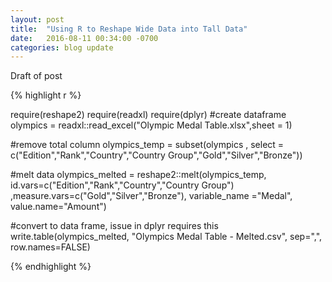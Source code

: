 ```yaml
---
layout: post
title:  "Using R to Reshape Wide Data into Tall Data"
date:   2016-08-11 00:34:00 -0700
categories: blog update
---
```


Draft of post

{% highlight r %}
<p>
require(reshape2)
require(readxl)
require(dplyr)
#create dataframe
olympics = readxl::read_excel("Olympic Medal Table.xlsx",sheet = 1)

#remove total column
olympics_temp = subset(olympics
     , select = c("Edition","Rank","Country","Country Group","Gold","Silver","Bronze"))

#melt data
olympics_melted = reshape2::melt(olympics_temp, id.vars=c("Edition","Rank","Country","Country Group")
     ,measure.vars=c("Gold","Silver","Bronze"),
     variable_name ="Medal", value.name="Amount")

#convert to data frame, issue in dplyr requires this
write.table(olympics_melted, "Olympics Medal Table - Melted.csv", sep=",", row.names=FALSE)
</p>
{% endhighlight %}
